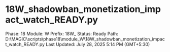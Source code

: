 # 18W_shadowban_monetization_impact_watch_READY.py

Phase: 18
Module: W
Prefix: 18W_
Status: Ready
Path: D:\MAGIC\scripts\phase18\module_W\18W_shadowban_monetization_impact_watch_READY.py
Last Updated: July 28, 2025 5:14 PM (GMT+5:30)